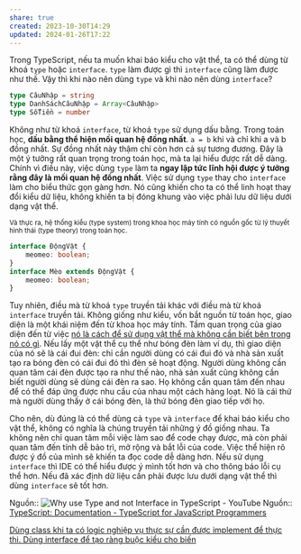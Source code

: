 ```yaml
---
share: true
created: 2023-10-30T14:29
updated: 2024-01-26T17:22
---
```


Trong TypeScript, nếu ta muốn khai báo kiểu cho vật thể, ta có thể dùng từ khoá  `type` hoặc `interface`. `type` làm được gì thì `interface` cũng làm được như thế. Vậy thì khi nào nên dùng `type` và khi nào nên dùng `interface`?

```ts
type CâuNhập = string
type DanhSáchCâuNhập = Array<CâuNhập>
type SốTiền = number
```

Không như từ khoá `interface`, từ khoá `type` sử dụng dấu bằng. Trong toán học, **dấu bằng thể hiện mối quan hệ đồng nhất**. `a = b` khi và chỉ khi a và b đồng nhất. Sự đồng nhất này thậm chí còn hơn cả sự tương đương. Đây là một ý tưởng rất quan trọng trong toán học, mà ta lại hiểu được rất dễ dàng. Chính vì điều này, việc dùng `type` làm ta **ngay lập tức lĩnh hội được ý tưởng rằng đây là mối quan hệ đồng nhất**. Việc sử dụng `type` thay cho `interface` làm cho biểu thức gọn gàng hơn. Nó cũng khiến cho ta có thể linh hoạt thay đổi kiểu dữ liệu, không khiến ta bị đóng khung vào việc phải lưu dữ liệu dưới dạng vật thể. 

<sub>Và thực ra, hệ thống kiểu (type system) trong khoa học máy tính có nguồn gốc từ lý thuyết hình thái (type theory) trong toán học. </sub>

```ts
interface ĐộngVật {
	meomeo: boolean; 
}
interface Mèo extends ĐộngVật {
	meomeo: boolean; 
}
```

Tuy nhiên, điều mà từ khoá `type` truyền tải khác với điều mà từ khoá `interface` truyền tải. Không giống như kiểu, vốn bắt nguồn từ toán học, giao diện là một khái niệm đến từ khoa học máy tính. Tầm quan trọng của giao diện đến từ việc [nó là cách để sử dụng vật thể mà không cần biết bên trong nó có gì](../../../L%E1%BA%ADp%20tr%C3%ACnh%20h%C6%B0%E1%BB%9Bng%20v%E1%BA%ADt%20th%E1%BB%83/Kh%C3%A1i%20ni%E1%BB%87m%20c%C6%A1%20b%E1%BA%A3n/M%C3%B4%20%C4%91un/Giao%20di%E1%BB%87n%20l%C3%A0%20c%C3%A1ch%20%C4%91%E1%BB%83%20s%E1%BB%AD%20d%E1%BB%A5ng%20v%E1%BA%ADt%20th%E1%BB%83%20m%C3%A0%20kh%C3%B4ng%20c%E1%BA%A7n%20bi%E1%BA%BFt%20b%C3%AAn%20trong%20n%C3%B3%20c%C3%B3%20g%C3%AC.md). Nếu lấy một vật thể cụ thể như bóng đèn làm ví dụ, thì giao diện của nó sẽ là cái đui đèn: chỉ cần người dùng có cái đui đó và nhà sản xuất tạo ra bóng đèn có cái đui đó thì đèn sẽ hoạt động. Người dùng không cần quan tâm cái đèn được tạo ra như thế nào, nhà sản xuất cũng không cần biết người dùng sẽ dùng cái đèn ra sao. Họ không cần quan tâm đến nhau để có thể đáp ứng được nhu cầu của nhau một cách hàng loạt. Nó là cái thứ mà người dùng thấy ở cái bóng đèn, là thứ bóng đèn giao tiếp với họ.

Cho nên, dù đúng là có thể dùng cả `type` và `interface` để khai báo kiểu cho vật thể, không có nghĩa là chúng truyền tải những ý đồ giống nhau. Ta không nên chỉ quan tâm mỗi việc làm sao để code chạy được, mà còn phải quan tâm đến tính dễ bảo trì, mở rộng và bắt lỗi của code. Việc thể hiện rõ được ý đồ của mình sẽ khiến ta đọc code dễ dàng hơn. Nếu sử dụng `interface` thì IDE có thể hiểu được ý mình tốt hơn và cho thông báo lỗi cụ thể hơn. Nếu đã xác định dữ liệu cần phải được lưu dưới dạng vật thể thì dùng `interface` sẽ tốt hơn.


Nguồn:: ![Why use Type and not Interface in TypeScript - YouTube](https://www.youtube.com/watch?v=Idf0zh9f3qQ&lc=UgxfYYiGoHCcnsqUTR54AaABAg)
Nguồn:: [TypeScript: Documentation - TypeScript for JavaScript Programmers](https://www.typescriptlang.org/docs/handbook/typescript-in-5-minutes.html)

[Dùng class khi ta có logic nghiệp vụ thực sự cần được implement để thực thi. Dùng interface để tạo ràng buộc kiểu cho biến](../../../L%E1%BA%ADp%20tr%C3%ACnh%20h%C6%B0%E1%BB%9Bng%20v%E1%BA%ADt%20th%E1%BB%83/Kh%C3%A1i%20ni%E1%BB%87m%20c%C6%A1%20b%E1%BA%A3n/V%E1%BA%ADt%20th%E1%BB%83/D%C3%B9ng%20class%20khi%20ta%20c%C3%B3%20logic%20nghi%E1%BB%87p%20v%E1%BB%A5%20th%E1%BB%B1c%20s%E1%BB%B1%20c%E1%BA%A7n%20%C4%91%C6%B0%E1%BB%A3c%20implement%20%C4%91%E1%BB%83%20th%E1%BB%B1c%20thi.%20D%C3%B9ng%20interface%20%C4%91%E1%BB%83%20t%E1%BA%A1o%20r%C3%A0ng%20bu%E1%BB%99c%20ki%E1%BB%83u%20cho%20bi%E1%BA%BFn.md)